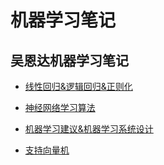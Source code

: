 # 机器学习笔记

## 吴恩达机器学习笔记

- [线性回归&逻辑回归&正则化](吴恩达机器学习/线性回归&逻辑回归&正则化.md)

- [神经网络学习算法](吴恩达机器学习/神经网络学习算法.md)

- [机器学习建议&机器学习系统设计](吴恩达机器学习/机器学习建议&机器学习系统设计.md)

- [支持向量机](吴恩达机器学习/支持向量机.md)